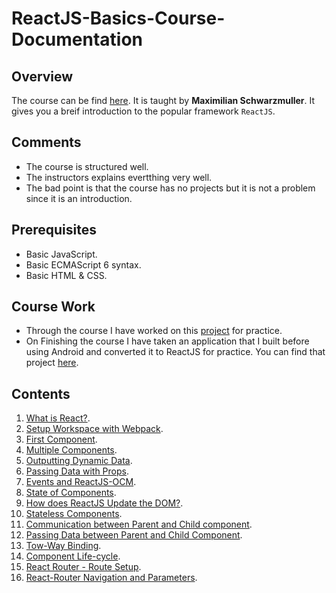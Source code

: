 # ReactJS-Basics-Course-Documentation
## Overview
The course can be find [here](https://www.youtube.com/playlist?list=PL55RiY5tL51oyA8euSROLjMFZbXaV7skS). It is taught by 
**Maximilian Schwarzmuller**. It gives you a breif introduction to the popular framework ` ReactJS `. 
## Comments
* The course is structured well.
* The instructors explains evertthing very well.
* The bad point is that the course has no projects but it is not a problem since it is an introduction.
## Prerequisites
* Basic JavaScript.
* Basic ECMAScript 6 syntax.
* Basic HTML & CSS.
## Course Work
* Through the course I have worked on this [project](https://github.com/hossamnasser938/ReactJS-Basics-Project) for practice.
* On Finishing the course I have taken an application that I built before using Android and converted it to ReactJS for practice.
You can find that project [here](https://github.com/hossamnasser938/Miwok-App-Using-ReactJS).
## Contents
1. [What is React?](https://github.com/hossamnasser938/ReactJS-Basics-Course-Documentation/new/master?readme=1).
2. [Setup Workspace with Webpack](https://github.com/hossamnasser938/ReactJS-Basics-Course-Documentation/blob/master/Documentation%20Files/02_setup_workspace_with_webpack.md).
3. [First Component](https://github.com/hossamnasser938/ReactJS-Basics-Course-Documentation/blob/master/Documentation%20Files/03_first_component.md).
4. [Multiple Components](https://github.com/hossamnasser938/ReactJS-Basics-Course-Documentation/blob/master/Documentation%20Files/04_multiple_components.md).
5. [Outputting Dynamic Data](https://github.com/hossamnasser938/ReactJS-Basics-Course-Documentation/blob/master/Documentation%20Files/05_outputting_dynamic_data.md).
6. [Passing Data with Props](https://github.com/hossamnasser938/ReactJS-Basics-Course-Documentation/blob/master/Documentation%20Files/06_passing_data_with_props.md).
7. [Events and ReactJS-OCM](https://github.com/hossamnasser938/ReactJS-Basics-Course-Documentation/blob/master/Documentation%20Files/07_events_and_reactjs_ocm.md).
8. [State of Components](https://github.com/hossamnasser938/ReactJS-Basics-Course-Documentation/blob/master/Documentation%20Files/08_state_of_components.md).
9. [How does ReactJS Update the DOM?](https://github.com/hossamnasser938/ReactJS-Basics-Course-Documentation/blob/master/Documentation%20Files/09_how_does_react_update_dom.md).
10. [Stateless Components](https://github.com/hossamnasser938/ReactJS-Basics-Course-Documentation/blob/master/Documentation%20Files/10_stateless_components.md).
11. [Communication between Parent and Child component](https://github.com/hossamnasser938/ReactJS-Basics-Course-Documentation/blob/master/Documentation%20Files/11_communication_between_parent_and_child_component.md).
12. [Passing Data between Parent and Child Component](https://github.com/hossamnasser938/ReactJS-Basics-Course-Documentation/blob/master/Documentation%20Files/12_passing_data_between_parent_and_child_component.md).
13. [Tow-Way Binding](https://github.com/hossamnasser938/ReactJS-Basics-Course-Documentation/blob/master/Documentation%20Files/13_two_way_binding.md).
14. [Component Life-cycle](https://github.com/hossamnasser938/ReactJS-Basics-Course-Documentation/blob/master/Documentation%20Files/14_component_life_cycle.md).
15. [React Router - Route Setup](https://github.com/hossamnasser938/ReactJS-Basics-Course-Documentation/blob/master/Documentation%20Files/15_react_router_route_setup.md).
16. [React-Router Navigation and Parameters](https://github.com/hossamnasser938/ReactJS-Basics-Course-Documentation/blob/master/Documentation%20Files/16_react__router_navigation_and_parameters.md).
